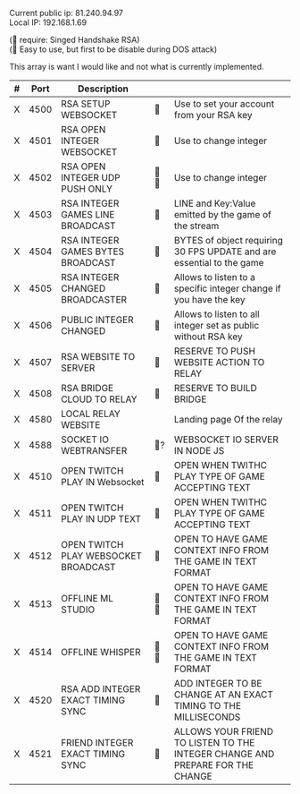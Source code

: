 Current public ip: 81.240.94.97  
Local IP: 192.168.1.69  
  
(🤝 require: Singed Handshake RSA)  
(🤖 Easy to use, but first to be disable during DOS attack)  
  
This array is want I would like and not what is currently implemented.  

| #   | Port| Description                         |    |        |
| --- | -----| -------------------------------     | -- |------|
|X | 4500 | RSA SETUP WEBSOCKET                 |🤝    | Use to set your account from your RSA key|
|X | 4501 | RSA OPEN INTEGER WEBSOCKET          |🤝    | Use to change integer |
|X | 4502 | RSA OPEN INTEGER UDP PUSH ONLY    |🤝🤖| Use to change integer  |
|X | 4503 | RSA INTEGER GAMES LINE BROADCAST    |🤝    | LINE and Key:Value emitted by the game of the stream |
|X | 4504 | RSA INTEGER GAMES BYTES BROADCAST   |🤝    | BYTES of object requiring 30 FPS UPDATE and are essential to the game|
|X | 4505 | RSA INTEGER CHANGED BROADCASTER     |🤝     |Allows to listen to a specific integer change if you have the key|
|X | 4506 | PUBLIC INTEGER CHANGED            |  🤖  |Allows to listen to all integer set as public without RSA key|
|X | 4507 | RSA WEBSITE TO SERVER               |🤝    |RESERVE TO PUSH WEBSITE ACTION TO RELAY|
|X | 4508 | RSA BRIDGE CLOUD TO RELAY           |🤝    |RESERVE TO BUILD BRIDGE|
|X | 4580 | LOCAL RELAY WEBSITE                 |    |Landing page Of the relay|
|X | 4588 | SOCKET IO WEBTRANSFER               |🤝?    |WEBSOCKET IO SERVER IN NODE JS|
|X | 4510 | OPEN TWITCH PLAY IN Websocket       |    🤖|OPEN WHEN TWITHC PLAY TYPE OF GAME ACCEPTING TEXT|
|X | 4511 | OPEN TWITCH PLAY IN UDP TEXT        |    🤖|OPEN WHEN TWITHC PLAY TYPE OF GAME ACCEPTING TEXT|
|X | 4512 | OPEN TWITCH PLAY WEBSOCKET BROADCAST|    🤖|OPEN TO HAVE GAME CONTEXT INFO FROM THE GAME IN TEXT FORMAT|
|X | 4513 | OFFLINE ML STUDIO |🤝    🤖|OPEN TO HAVE GAME CONTEXT INFO FROM THE GAME IN TEXT FORMAT|
|X | 4514 | OFFLINE WHISPER   |🤝    🤖|OPEN TO HAVE GAME CONTEXT INFO FROM THE GAME IN TEXT FORMAT|
|X | 4520 | RSA ADD INTEGER EXACT TIMING SYNC |🤝|ADD INTEGER TO BE CHANGE AT AN EXACT TIMING TO THE MILLISECONDS |
|X | 4521 | FRIEND INTEGER EXACT TIMING SYNC |🤖|ALLOWS YOUR FRIEND TO LISTEN TO THE INTEGER CHANGE AND PREPARE FOR THE CHANGE|
